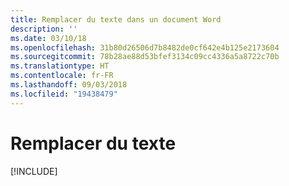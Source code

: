 ```yaml
---
title: Remplacer du texte dans un document Word
description: ''
ms.date: 03/10/18
ms.openlocfilehash: 31b80d26506d7b8482de0cf642e4b125e2173604
ms.sourcegitcommit: 78b28ae88d53bfef3134c09cc4336a5a8722c70b
ms.translationtype: HT
ms.contentlocale: fr-FR
ms.lasthandoff: 09/03/2018
ms.locfileid: "19438479"
---
```

# <a name="replace-text"></a>Remplacer du texte

[!INCLUDE[](../includes/word-tutorial-replace-text.md)]